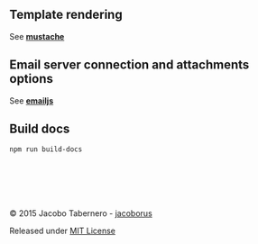 

Template rendering
------------------
See **[mustache](https://mustache.github.io/mustache.5.html)**


Email server connection and attachments options
-----------------------------------------------

See **[emailjs](https://github.com/eleith/emailjs#emailserverconnectoptions)**


Build docs
----------

```sh
npm run build-docs
```



<br><br>
---

© 2015 Jacobo Tabernero - [jacoborus](https://github.com/jacoborus)

Released under [MIT License](https://raw.github.com/jacoborus/curlymail/master/LICENSE)
